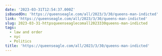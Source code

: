 ```yaml
---
date: '2023-03-31T12:54:37.000Z'
isBasedOn: 'https://queenseagle.com/all/2023/3/30/queens-man-indicted'
link: 'https://queenseagle.com/all/2023/3/30/queens-man-indicted'
slug: 2023-03-31-httpsqueenseaglecomall2023330queens-man-indicted
tags:
  - law and order
  - nyc
  - Politics
title: 'https://queenseagle.com/all/2023/3/30/queens-man-indicted'
---
```


